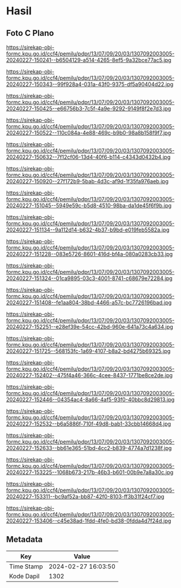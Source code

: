 # Hasil

## Foto C Plano

https://sirekap-obj-formc.kpu.go.id/ccf4/pemilu/pdpr/13/07/09/20/03/1307092003005-20240227-150241--b6504129-a514-4265-8ef5-9a32bce77ac5.jpg

https://sirekap-obj-formc.kpu.go.id/ccf4/pemilu/pdpr/13/07/09/20/03/1307092003005-20240227-150343--99f928a4-031a-43f0-9375-df5a90404d22.jpg

https://sirekap-obj-formc.kpu.go.id/ccf4/pemilu/pdpr/13/07/09/20/03/1307092003005-20240227-150425--e66756b3-7c5f-4a9e-9292-9149f8f2e7d3.jpg

https://sirekap-obj-formc.kpu.go.id/ccf4/pemilu/pdpr/13/07/09/20/03/1307092003005-20240227-150522--110c084a-4e88-469c-b9b0-98a8b158f9f7.jpg

https://sirekap-obj-formc.kpu.go.id/ccf4/pemilu/pdpr/13/07/09/20/03/1307092003005-20240227-150632--7f12cf06-13d4-40f6-b114-c4343d0432b4.jpg

https://sirekap-obj-formc.kpu.go.id/ccf4/pemilu/pdpr/13/07/09/20/03/1307092003005-20240227-150920--27f172b9-5bab-4d3c-af9d-1f35fa976aeb.jpg

https://sirekap-obj-formc.kpu.go.id/ccf4/pemilu/pdpr/13/07/09/20/03/1307092003005-20240227-151045--5949e59c-b5d8-4510-98ba-da1de45f6f9b.jpg

https://sirekap-obj-formc.kpu.go.id/ccf4/pemilu/pdpr/13/07/09/20/03/1307092003005-20240227-151134--9a112d14-b632-4b37-b9bd-e019feb5582a.jpg

https://sirekap-obj-formc.kpu.go.id/ccf4/pemilu/pdpr/13/07/09/20/03/1307092003005-20240227-151228--083e5726-8601-416d-bf4a-080a0283cb33.jpg

https://sirekap-obj-formc.kpu.go.id/ccf4/pemilu/pdpr/13/07/09/20/03/1307092003005-20240227-151324--01ca9895-03c3-4001-8741-c68679e72284.jpg

https://sirekap-obj-formc.kpu.go.id/ccf4/pemilu/pdpr/13/07/09/20/03/1307092003005-20240227-151408--fe1aa804-38bd-4466-a57c-bc7726196bad.jpg

https://sirekap-obj-formc.kpu.go.id/ccf4/pemilu/pdpr/13/07/09/20/03/1307092003005-20240227-152251--e28ef39e-54cc-42bd-960e-641a73c4a634.jpg

https://sirekap-obj-formc.kpu.go.id/ccf4/pemilu/pdpr/13/07/09/20/03/1307092003005-20240227-151725--568153fc-1a69-4107-b8a2-bd4275b69325.jpg

https://sirekap-obj-formc.kpu.go.id/ccf4/pemilu/pdpr/13/07/09/20/03/1307092003005-20240227-152402--475f4a46-366c-4cee-8437-1771be8ce2de.jpg

https://sirekap-obj-formc.kpu.go.id/ccf4/pemilu/pdpr/13/07/09/20/03/1307092003005-20240227-152446--04354ac4-8a66-4af5-93f0-40bbc8d29813.jpg

https://sirekap-obj-formc.kpu.go.id/ccf4/pemilu/pdpr/13/07/09/20/03/1307092003005-20240227-152532--b6a5886f-710f-49d8-bab1-33cbb14668d4.jpg

https://sirekap-obj-formc.kpu.go.id/ccf4/pemilu/pdpr/13/07/09/20/03/1307092003005-20240227-152633--bb61e365-51bd-4cc2-b839-4774a7d1238f.jpg

https://sirekap-obj-formc.kpu.go.id/ccf4/pemilu/pdpr/13/07/09/20/03/1307092003005-20240227-153225--1068b673-217b-46b3-b601-00b9e7a8a30c.jpg

https://sirekap-obj-formc.kpu.go.id/ccf4/pemilu/pdpr/13/07/09/20/03/1307092003005-20240227-153311--bc9af52a-bb87-42f0-8103-ff3b31f24cf7.jpg

https://sirekap-obj-formc.kpu.go.id/ccf4/pemilu/pdpr/13/07/09/20/03/1307092003005-20240227-153406--c45e38ad-1fdd-4fe0-bd38-0fdda4d7f24d.jpg


## Metadata

| Key        | Value               |
| ---------- | ------------------- |
| Time Stamp | 2024-02-27 16:03:50 |
| Kode Dapil | 1302                |



